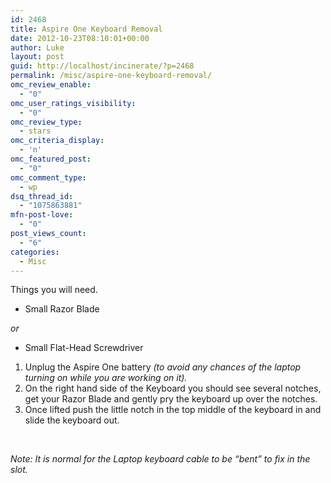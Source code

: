 ```yaml
---
id: 2468
title: Aspire One Keyboard Removal
date: 2012-10-23T08:10:01+00:00
author: Luke
layout: post
guid: http://localhost/incinerate/?p=2468
permalink: /misc/aspire-one-keyboard-removal/
omc_review_enable:
  - "0"
omc_user_ratings_visibility:
  - "0"
omc_review_type:
  - stars
omc_criteria_display:
  - 'n'
omc_featured_post:
  - "0"
omc_comment_type:
  - wp
dsq_thread_id:
  - "1075863881"
mfn-post-love:
  - "0"
post_views_count:
  - "6"
categories:
  - Misc
---
```

Things you will need.

  * Small Razor Blade

<div>
  <em>or</em>
</div>

  * Small Flat-Head Screwdriver

<div>
</div>

  1. Unplug the Aspire One battery _(to avoid any chances of the laptop turning on while you are working on it)._
  2. On the right hand side of the Keyboard you should see several notches, get your Razor Blade and gently pry the keyboard up over the notches.
  3. Once lifted push the little notch in the top middle of the keyboard in and slide the keyboard out.

&nbsp;

_Note: It is normal for the Laptop keyboard cable to be “bent” to fix in the slot._